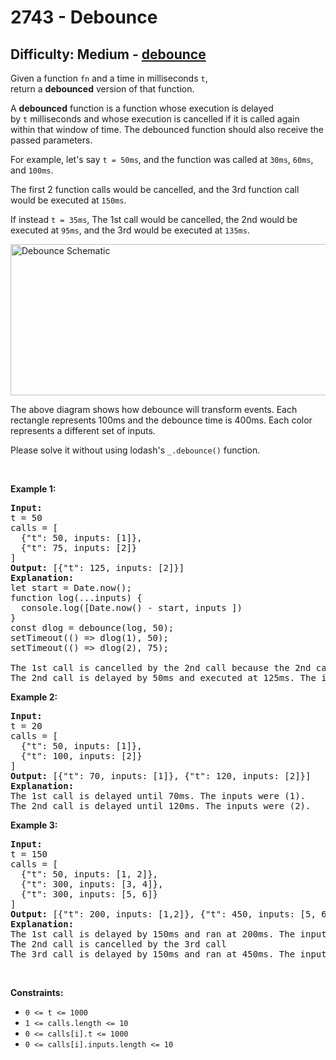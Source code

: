 <h1>2743 - Debounce</h1><h2>Difficulty: Medium - <a href="https://leetcode.com/problems/debounce/">debounce</a></h2><p>Given a function&nbsp;<code>fn</code> and a time in milliseconds&nbsp;<code>t</code>, return&nbsp;a&nbsp;<strong>debounced</strong>&nbsp;version of that function.</p>

<p>A&nbsp;<strong>debounced</strong>&nbsp;function is a function whose execution is delayed by&nbsp;<code>t</code>&nbsp;milliseconds and whose&nbsp;execution is cancelled if it is called again within that window of time. The debounced function should also receive the passed parameters.</p>

<p>For example, let&#39;s say&nbsp;<code>t = 50ms</code>, and the function was called at&nbsp;<code>30ms</code>,&nbsp;<code>60ms</code>, and <code>100ms</code>.</p>

<p>The first 2 function calls would be cancelled, and the 3rd function call would be executed at&nbsp;<code>150ms</code>.</p>

<p>If instead&nbsp;<code>t = 35ms</code>, The 1st call would be cancelled, the 2nd would be executed at&nbsp;<code>95ms</code>, and the 3rd would be executed at&nbsp;<code>135ms</code>.</p>

<p><img alt="Debounce Schematic" src="https://assets.leetcode.com/uploads/2023/04/08/screen-shot-2023-04-08-at-11048-pm.png" style="width: 800px; height: 242px;" /></p>

<p>The above diagram&nbsp;shows how debounce will transform&nbsp;events. Each rectangle represents 100ms and the debounce time is 400ms. Each color represents a different set of inputs.</p>

<p>Please solve it without using lodash&#39;s&nbsp;<code>_.debounce()</code> function.</p>

<p>&nbsp;</p>
<p><strong class="example">Example 1:</strong></p>

<pre>
<strong>Input:</strong> 
t = 50
calls = [
&nbsp; {&quot;t&quot;: 50, inputs: [1]},
&nbsp; {&quot;t&quot;: 75, inputs: [2]}
]
<strong>Output:</strong> [{&quot;t&quot;: 125, inputs: [2]}]
<strong>Explanation:</strong>
let start = Date.now();
function log(...inputs) { 
&nbsp; console.log([Date.now() - start, inputs ])
}
const dlog = debounce(log, 50);
setTimeout(() =&gt; dlog(1), 50);
setTimeout(() =&gt; dlog(2), 75);

The 1st call is cancelled by the 2nd call because the 2nd call occurred before 100ms
The 2nd call is delayed by 50ms and executed at 125ms. The inputs were (2).
</pre>

<p><strong class="example">Example 2:</strong></p>

<pre>
<strong>Input:</strong> 
t = 20
calls = [
&nbsp; {&quot;t&quot;: 50, inputs: [1]},
&nbsp; {&quot;t&quot;: 100, inputs: [2]}
]
<strong>Output:</strong> [{&quot;t&quot;: 70, inputs: [1]}, {&quot;t&quot;: 120, inputs: [2]}]
<strong>Explanation:</strong>
The 1st call is delayed until 70ms. The inputs were (1).
The 2nd call is delayed until 120ms. The inputs were (2).
</pre>

<p><strong class="example">Example 3:</strong></p>

<pre>
<strong>Input:</strong> 
t = 150
calls = [
&nbsp; {&quot;t&quot;: 50, inputs: [1, 2]},
&nbsp; {&quot;t&quot;: 300, inputs: [3, 4]},
&nbsp; {&quot;t&quot;: 300, inputs: [5, 6]}
]
<strong>Output:</strong> [{&quot;t&quot;: 200, inputs: [1,2]}, {&quot;t&quot;: 450, inputs: [5, 6]}]
<strong>Explanation:</strong>
The 1st call is delayed by 150ms and ran at 200ms. The inputs were (1, 2).
The 2nd call is cancelled by the 3rd call
The 3rd call is delayed by 150ms and ran at 450ms. The inputs were (5, 6).
</pre>

<p>&nbsp;</p>
<p><strong>Constraints:</strong></p>

<ul>
	<li><code>0 &lt;= t &lt;= 1000</code></li>
	<li><code>1 &lt;= calls.length &lt;= 10</code></li>
	<li><code>0 &lt;= calls[i].t &lt;= 1000</code></li>
	<li><code>0 &lt;= calls[i].inputs.length &lt;= 10</code></li>
</ul>
